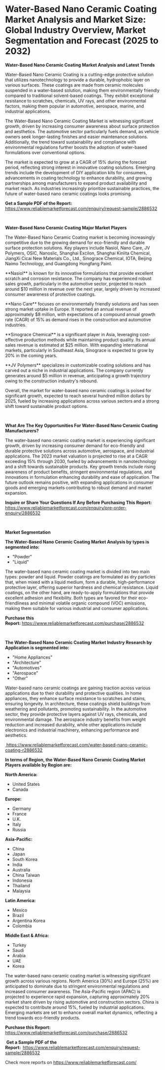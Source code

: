 <p><h1>Water-Based Nano Ceramic Coating Market Analysis and Market Size: Global Industry Overview, Market Segmentation and Forecast (2025 to 2032)</h1></p><p><strong>Water-Based Nano Ceramic Coating Market Analysis and Latest Trends</strong></p>
<p><p>Water-Based Nano Ceramic Coating is a cutting-edge protective solution that utilizes nanotechnology to provide a durable, hydrophobic layer on various surfaces. These coatings are made from ceramic molecules suspended in a water-based solution, making them environmentally friendly compared to traditional solvent-based coatings. They exhibit exceptional resistance to scratches, chemicals, UV rays, and other environmental factors, making them popular in automotive, aerospace, marine, and industrial applications.</p><p>The Water-Based Nano Ceramic Coating Market is witnessing significant growth, driven by increasing consumer awareness about surface protection and aesthetics. The automotive sector particularly fuels demand, as vehicle owners seek longer-lasting finishes and easier maintenance solutions. Additionally, the trend toward sustainability and compliance with environmental regulations further boosts the adoption of water-based formulations over conventional options.</p><p>The market is expected to grow at a CAGR of 15% during the forecast period, reflecting strong interest in innovative coating solutions. Emerging trends include the development of DIY application kits for consumers, advancements in coating technology to enhance durability, and growing partnerships among manufacturers to expand product availability and market reach. As industries increasingly prioritize sustainable practices, the future of water-based nano ceramic coatings looks promising.</p></p>
<p><strong>Get a Sample PDF of the Report:&nbsp;</strong> <a href="https://www.reliablemarketforecast.com/enquiry/request-sample/2886532?utm_campaign=2781&utm_medium=2&utm_source=Github&utm_content=ia&utm_term=13032025&utm_id=water-based-nano-ceramic-coating">https://www.reliablemarketforecast.com/enquiry/request-sample/2886532</a></p>
<p>&nbsp;</p>
<p><strong>Water-Based Nano Ceramic Coating Major Market Players</strong></p>
<p><p>The Water-Based Nano Ceramic Coating market is becoming increasingly competitive due to the growing demand for eco-friendly and durable surface protection solutions. Key players include Nasiol, Nano Care, JV Polymers, OSIC, Nanoslic, Shanghai Excilon, Shanghai Kinlita Chemical, JiangXi Cicai New Materials Co., Ltd., Sinograce Chemical, IOTA, Beijing Naimo Technology, and Guangdong Hongfang Paint.</p><p>**Nasiol** is known for its innovative formulations that provide excellent scratch and corrosion resistance. The company has experienced robust sales growth, particularly in the automotive sector, projected to reach around $10 million in revenue over the next year, largely driven by increased consumer awareness of protective coatings.</p><p>**Nano Care** focuses on environmentally friendly solutions and has seen strong market uptake in Europe. It reported an annual revenue of approximately $8 million, with expectations of a compound annual growth rate (CAGR) of 15% as demand rises in the construction and automotive industries.</p><p>**Sinograce Chemical** is a significant player in Asia, leveraging cost-effective production methods while maintaining product quality. Its annual sales revenue is estimated at $25 million. With expanding international markets, particularly in Southeast Asia, Sinograce is expected to grow by 20% in the coming years.</p><p>**JV Polymers** specializes in customizable coating solutions and has carved out a niche in industrial applications. The company currently generates around $5 million in revenue, anticipating a growth trajectory owing to the construction industry's rebound.</p><p>Overall, the market for water-based nano ceramic coatings is poised for significant growth, expected to reach several hundred million dollars by 2025, fueled by increasing applications across various sectors and a strong shift toward sustainable product options.</p></p>
<p>&nbsp;</p>
<p><strong>What Are The Key Opportunities For Water-Based Nano Ceramic Coating Manufacturers?</strong></p>
<p><p>The water-based nano ceramic coating market is experiencing significant growth, driven by increasing consumer demand for eco-friendly and durable protective solutions across automotive, aerospace, and industrial applications. The 2023 market valuation is projected to rise at a CAGR exceeding 15% through 2030, fueled by advancements in nanotechnology and a shift towards sustainable products. Key growth trends include rising awareness of product benefits, stringent environmental regulations, and innovations in formulation enhancing durability and ease of application. The future outlook remains positive, with expanding applications in consumer goods and emerging markets contributing to robust demand and market expansion.</p></p>
<p><strong>Inquire or Share Your Questions If Any Before Purchasing This Report:</strong> <a href="https://www.reliablemarketforecast.com/enquiry/pre-order-enquiry/2886532?utm_campaign=2781&utm_medium=2&utm_source=Github&utm_content=ia&utm_term=13032025&utm_id=water-based-nano-ceramic-coating">https://www.reliablemarketforecast.com/enquiry/pre-order-enquiry/2886532</a></p>
<p>&nbsp;</p>
<p><strong>Market Segmentation</strong></p>
<p><strong>The Water-Based Nano Ceramic Coating Market Analysis by types is segmented into:</strong></p>
<p><ul><li>"Powder"</li><li>"Liquid"</li></ul></p>
<p><p>The water-based nano ceramic coating market is divided into two main types: powder and liquid. Powder coatings are formulated as dry particles that, when mixed with a liquid medium, form a durable, high-performance protective layer, offering superior hardness and chemical resistance. Liquid coatings, on the other hand, are ready-to-apply formulations that provide excellent adhesion and flexibility. Both types are favored for their eco-friendliness and minimal volatile organic compound (VOC) emissions, making them suitable for various industrial and consumer applications.</p></p>
<p><strong>Purchase this Report:&nbsp;</strong><a href="https://www.reliablemarketforecast.com/purchase/2886532?utm_campaign=2781&utm_medium=2&utm_source=Github&utm_content=ia&utm_term=13032025&utm_id=water-based-nano-ceramic-coating">https://www.reliablemarketforecast.com/purchase/2886532</a></p>
<p>&nbsp;</p>
<p><strong>The Water-Based Nano Ceramic Coating Market Industry Research by Application is segmented into:</strong></p>
<p><ul><li>"Home Appliances"</li><li>"Architecture"</li><li>"Automotives"</li><li>"Aerospace"</li><li>"Other"</li></ul></p>
<p><p>Water-based nano ceramic coatings are gaining traction across various applications due to their durability and protective qualities. In home appliances, they enhance surface resistance to scratches and stains, ensuring longevity. In architecture, these coatings shield buildings from weathering and pollutants, promoting sustainability. In the automotive sector, they provide protective layers against UV rays, chemicals, and environmental damage. The aerospace industry benefits from weight reduction and increased durability, while other applications include electronics and industrial machinery, enhancing performance and aesthetics.</p></p>
<p><a href="https://www.reliablemarketforecast.com/water-based-nano-ceramic-coating-r2886532?utm_campaign=2781&utm_medium=2&utm_source=Github&utm_content=ia&utm_term=13032025&utm_id=water-based-nano-ceramic-coating">&nbsp;https://www.reliablemarketforecast.com/water-based-nano-ceramic-coating-r2886532</a></p>
<p><strong>In terms of Region, the Water-Based Nano Ceramic Coating Market Players available by Region are:</strong></p>
<p>
    <p> <strong> North America: </strong>
        <ul>
            <li>United States</li>
            <li>Canada</li>
        </ul>
        </p> 
    <p> <strong> Europe: </strong>
        <ul>
            <li>Germany</li>
            <li>France</li>
            <li>U.K.</li>
            <li>Italy</li>
            <li>Russia</li>
        </ul>
        </p> 
    <p> <strong> Asia-Pacific: </strong>
        <ul>
            <li>China</li>
            <li>Japan</li>
            <li>South Korea</li>
            <li>India</li>
            <li>Australia</li>
            <li>China Taiwan</li>
            <li>Indonesia</li>
            <li>Thailand</li>
            <li>Malaysia</li>
        </ul>
        </p> 
    <p> <strong> Latin America: </strong>
        <ul>
            <li>Mexico</li>
            <li>Brazil</li>
            <li>Argentina Korea</li>
            <li>Colombia</li>
        </ul>
        </p> 
    <p> <strong> Middle East & Africa: </strong>
        <ul>
            <li>Turkey</li>
            <li>Saudi</li>
            <li>Arabia</li>
            <li>UAE</li>
            <li>Korea</li>
        </ul>
    </p>
    </p>
<p><p>The water-based nano ceramic coating market is witnessing significant growth across various regions. North America (30%) and Europe (25%) are anticipated to dominate due to stringent environmental regulations and increased consumer awareness. The Asia-Pacific region (APAC) is projected to experience rapid expansion, capturing approximately 20% market share driven by rising automotive and construction sectors. China is expected to contribute around 15%, fueled by industrial applications. Emerging markets are set to enhance overall market dynamics, reflecting a trend towards eco-friendly products.</p></p>
<p><strong>Purchase this Report: </strong><a href="https://www.reliablemarketforecast.com/purchase/2886532?utm_campaign=2781&utm_medium=2&utm_source=Github&utm_content=ia&utm_term=13032025&utm_id=water-based-nano-ceramic-coating">https://www.reliablemarketforecast.com/purchase/2886532</a></p>
<p>&nbsp;<strong>Get a Sample PDF of the Report:&nbsp;&nbsp;</strong><a href="https://www.reliablemarketforecast.com/enquiry/request-sample/2886532?utm_campaign=2781&utm_medium=2&utm_source=Github&utm_content=ia&utm_term=13032025&utm_id=water-based-nano-ceramic-coating">https://www.reliablemarketforecast.com/enquiry/request-sample/2886532</a></p>
<p><strong></strong></p>
<p>Check more reports on <a href="https://www.reliablemarketforecast.com/?utm_campaign=2781&utm_medium=2&utm_source=Github&utm_content=ia&utm_term=13032025&utm_id=water-based-nano-ceramic-coating">https://www.reliablemarketforecast.com/</a></p>